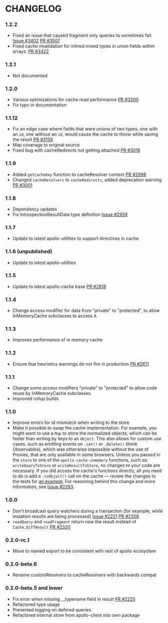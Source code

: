# CHANGELOG

### 1.2.2

- Fixed an issue that caused fragment only queries to sometimes fail.
  [Issue #3402](https://github.com/apollographql/apollo-client/issues/3402)
  [PR #3507](https://github.com/apollographql/apollo-client/pull/3507)  
- Fixed cache invalidation for inlined mixed types in union fields within
  arrays.
  [PR #3422](https://github.com/apollographql/apollo-client/pull/3422)

### 1.2.1

- Not documented

### 1.2.0

- Various optimizations for cache read performance
  [PR #3300](https://github.com/apollographql/apollo-client/pull/3300)
- Fix typo in documentation

### 1.1.12

- Fix an edge case where fields that were unions of two types, one with an
  `id`, one without an `id`, would cause the cache to throw while saving the
  result
  [PR #3159](https://github.com/apollographql/apollo-client/pull/3159)
- Map coverage to original source
- Fixed bug with cacheRedirects not getting attached
  [PR #3016](https://github.com/apollographql/apollo-client/pull/3016)

### 1.1.9

- Added `getCacheKey` function to cacheResolver context
  [PR #2998](https://github.com/apollographql/apollo-client/pull/2998)
- Changed `cacheResolvers` to `cacheRedirects`, added deprecation warning
  [PR #3001](https://github.com/apollographql/apollo-client/pull/3001)

### 1.1.8

- Dependency updates
- Fix IntrospectionResultData type definition
  [Issue #2959](https://github.com/apollographql/apollo-client/issues/2959)

### 1.1.7

- Update to latest apollo-utilities to support directives in cache

### 1.1.6 (unpublished)

- Update to latest apollo-utilities

### 1.1.5

- Update to latest apollo-cache base
  [PR #2818](https://github.com/apollographql/apollo-client/pull/2818)

### 1.1.4

- Change access modifier for data from "private" to "protected", to allow
  InMemoryCache subclasses to access it.

### 1.1.3

- Improves performance of in memory cache

### 1.1.2

- Ensure that heuristics warnings do not fire in production
  [PR #2611](https://github.com/apollographql/apollo-client/pull/2611)

### 1.1.1

- Change some access modifiers "private" to "protected" to allow code reuse by
  InMemoryCache subclasses.
- Improved rollup builds

### 1.1.0

- Improve errors for id mismatch when writing to the store
- Make it possible to swap the cache implementation. For example, you might
  want to use a `Map` to store the normalized objects, which can be faster
  than writing by keys to an `Object`. This also allows for custom use cases,
  such as emitting events on `.set()` or `.delete()` (think Observables),
  which was otherwise impossible without the use of Proxies, that are only
  available in some browsers. Unless you passed in the `store` to one of the
  `apollo-cache-inmemory` functions, such as: `writeQueryToStore` or
  `writeResultToStore`, no changes to your code are necessary. If you did
  access the cache's functions directly, all you need to do is add a
  `.toObject()` call on the cache — review the changes to the tests for [an example](https://github.com/apollographql/apollo-client/blob/cd563bcd1c2c15b973d0cdfd63332f5ee82da309/packages/apollo-cache-inmemory/src/__tests__/writeToStore.ts#L258).
  For reasoning behind this change and more information, see
  [Issue #2293](https://github.com/apollographql/apollo-client/issues/2293).

### 1.0.0

- Don't broadcast query watchers during a transaction (for example, while
  mutation results are being processed)
  [Issue #2221](https://github.com/apollographql/apollo-client/issues/2221)
  [PR #2358](https://github.com/apollographql/apollo-client/pull/2358)
- `readQuery` and `readFragment` return now the result instead of
  `Cache.DiffResult`
  [PR #2320](https://github.com/apollographql/apollo-client/pull/2320)

### 0.2.0-rc.1

- Move to named export to be consistent with rest of apollo ecosystem

### 0.2.0-beta.6

- Rename customResolvers to cacheResolvers with backwards compat

### 0.2.0-beta.5 and lower

- Fix error when missing __typename field in result
  [PR #2225](https://github.com/apollographql/apollo-client/pull/2225)
- Refactored type usage
- Prevented logging on defered queries
- Refactored internal store from apollo-client into own package

